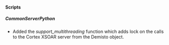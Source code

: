 
#### Scripts
##### CommonServerPython
- Added the *support_multithreading* function which adds lock on the calls to the Cortex XSOAR server from the Demisto object.
